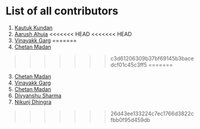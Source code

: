 # List of all contributors

1. [Kautuk Kundan](https://github.com/kautukkundan)
2. [Aarush Ahuja](https://github.com/arush15june)
<<<<<<< HEAD
<<<<<<< HEAD
3. [Vinayakk Garg](https://github.com/vinayakkgarg)
=======
3. [Chetan Madan](https://github.com/ChetanMadan)
>>>>>>> c3d61206309b37bf69145b3bacedcf01c45c3ff5
=======
3. [Chetan Madan](https://github.com/ChetanMadan)
4. [Vinayakk Garg](https://github.com/vinayakkgarg)
5. [Chetan Madan](https://github.com/ChetanMadan)
6. [Divyanshu Sharma](https://github.com/divyanshusharma1709)
7. [Nikunj Dhingra](https://github.com/Nikunj2102)
>>>>>>> 26d43ee133224c7ec1766d3822cfbb0f95d459db
